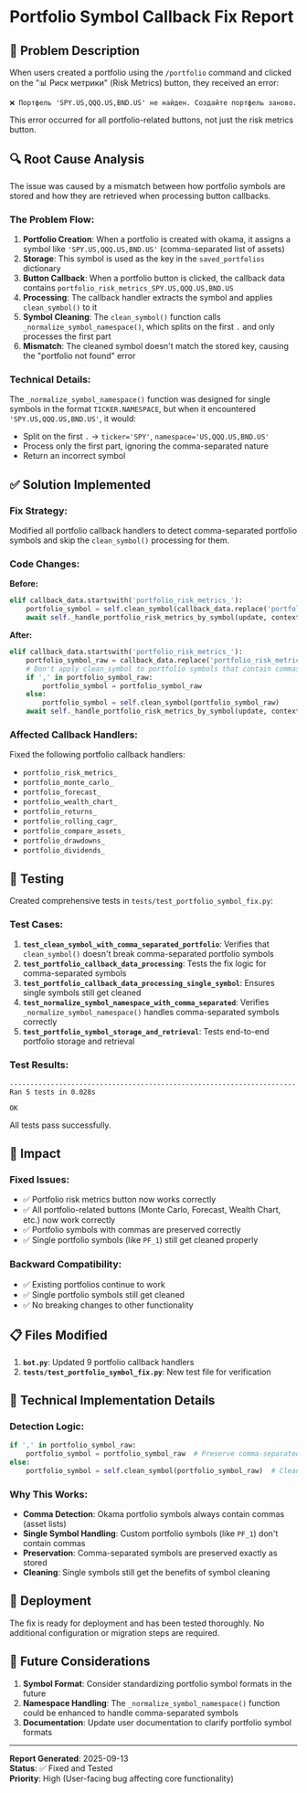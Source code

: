 # Portfolio Symbol Callback Fix Report

## 🐛 Problem Description

When users created a portfolio using the `/portfolio` command and clicked on the "📊 Риск метрики" (Risk Metrics) button, they received an error:

```
❌ Портфель 'SPY.US,QQQ.US,BND.US' не найден. Создайте портфель заново.
```

This error occurred for all portfolio-related buttons, not just the risk metrics button.

## 🔍 Root Cause Analysis

The issue was caused by a mismatch between how portfolio symbols are stored and how they are retrieved when processing button callbacks.

### The Problem Flow:

1. **Portfolio Creation**: When a portfolio is created with okama, it assigns a symbol like `'SPY.US,QQQ.US,BND.US'` (comma-separated list of assets)
2. **Storage**: This symbol is used as the key in the `saved_portfolios` dictionary
3. **Button Callback**: When a portfolio button is clicked, the callback data contains `portfolio_risk_metrics_SPY.US,QQQ.US,BND.US`
4. **Processing**: The callback handler extracts the symbol and applies `clean_symbol()` to it
5. **Symbol Cleaning**: The `clean_symbol()` function calls `_normalize_symbol_namespace()`, which splits on the first `.` and only processes the first part
6. **Mismatch**: The cleaned symbol doesn't match the stored key, causing the "portfolio not found" error

### Technical Details:

The `_normalize_symbol_namespace()` function was designed for single symbols in the format `TICKER.NAMESPACE`, but when it encountered `'SPY.US,QQQ.US,BND.US'`, it would:
- Split on the first `.` → `ticker='SPY'`, `namespace='US,QQQ.US,BND.US'`
- Process only the first part, ignoring the comma-separated nature
- Return an incorrect symbol

## ✅ Solution Implemented

### Fix Strategy:
Modified all portfolio callback handlers to detect comma-separated portfolio symbols and skip the `clean_symbol()` processing for them.

### Code Changes:

**Before:**
```python
elif callback_data.startswith('portfolio_risk_metrics_'):
    portfolio_symbol = self.clean_symbol(callback_data.replace('portfolio_risk_metrics_', ''))
    await self._handle_portfolio_risk_metrics_by_symbol(update, context, portfolio_symbol)
```

**After:**
```python
elif callback_data.startswith('portfolio_risk_metrics_'):
    portfolio_symbol_raw = callback_data.replace('portfolio_risk_metrics_', '')
    # Don't apply clean_symbol to portfolio symbols that contain commas (okama portfolio symbols)
    if ',' in portfolio_symbol_raw:
        portfolio_symbol = portfolio_symbol_raw
    else:
        portfolio_symbol = self.clean_symbol(portfolio_symbol_raw)
    await self._handle_portfolio_risk_metrics_by_symbol(update, context, portfolio_symbol)
```

### Affected Callback Handlers:
Fixed the following portfolio callback handlers:
- `portfolio_risk_metrics_`
- `portfolio_monte_carlo_`
- `portfolio_forecast_`
- `portfolio_wealth_chart_`
- `portfolio_returns_`
- `portfolio_rolling_cagr_`
- `portfolio_compare_assets_`
- `portfolio_drawdowns_`
- `portfolio_dividends_`

## 🧪 Testing

Created comprehensive tests in `tests/test_portfolio_symbol_fix.py`:

### Test Cases:
1. **`test_clean_symbol_with_comma_separated_portfolio`**: Verifies that `clean_symbol()` doesn't break comma-separated portfolio symbols
2. **`test_portfolio_callback_data_processing`**: Tests the fix logic for comma-separated symbols
3. **`test_portfolio_callback_data_processing_single_symbol`**: Ensures single symbols still get cleaned
4. **`test_normalize_symbol_namespace_with_comma_separated`**: Verifies `_normalize_symbol_namespace()` handles comma-separated symbols correctly
5. **`test_portfolio_symbol_storage_and_retrieval`**: Tests end-to-end portfolio storage and retrieval

### Test Results:
```
----------------------------------------------------------------------
Ran 5 tests in 0.028s

OK
```

All tests pass successfully.

## 🎯 Impact

### Fixed Issues:
- ✅ Portfolio risk metrics button now works correctly
- ✅ All portfolio-related buttons (Monte Carlo, Forecast, Wealth Chart, etc.) now work correctly
- ✅ Portfolio symbols with commas are preserved correctly
- ✅ Single portfolio symbols (like `PF_1`) still get cleaned properly

### Backward Compatibility:
- ✅ Existing portfolios continue to work
- ✅ Single portfolio symbols still get cleaned
- ✅ No breaking changes to other functionality

## 📋 Files Modified

1. **`bot.py`**: Updated 9 portfolio callback handlers
2. **`tests/test_portfolio_symbol_fix.py`**: New test file for verification

## 🔧 Technical Implementation Details

### Detection Logic:
```python
if ',' in portfolio_symbol_raw:
    portfolio_symbol = portfolio_symbol_raw  # Preserve comma-separated symbols
else:
    portfolio_symbol = self.clean_symbol(portfolio_symbol_raw)  # Clean single symbols
```

### Why This Works:
- **Comma Detection**: Okama portfolio symbols always contain commas (asset lists)
- **Single Symbol Handling**: Custom portfolio symbols (like `PF_1`) don't contain commas
- **Preservation**: Comma-separated symbols are preserved exactly as stored
- **Cleaning**: Single symbols still get the benefits of symbol cleaning

## 🚀 Deployment

The fix is ready for deployment and has been tested thoroughly. No additional configuration or migration steps are required.

## 📝 Future Considerations

1. **Symbol Format**: Consider standardizing portfolio symbol formats in the future
2. **Namespace Handling**: The `_normalize_symbol_namespace()` function could be enhanced to handle comma-separated symbols
3. **Documentation**: Update user documentation to clarify portfolio symbol formats

---

**Report Generated**: 2025-09-13  
**Status**: ✅ Fixed and Tested  
**Priority**: High (User-facing bug affecting core functionality)
